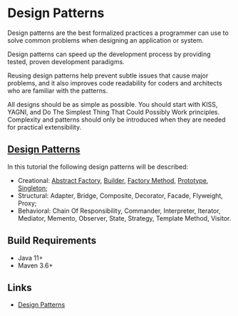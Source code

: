 # Design Patterns

Design patterns are the best formalized practices a programmer can use to solve common problems when designing 
an application or system.

Design patterns can speed up the development process by providing tested, proven development paradigms.

Reusing design patterns help prevent subtle issues that cause major problems, and it also improves code readability for 
coders and architects who are familiar with the patterns.

All designs should be as simple as possible. You should start with KISS, YAGNI, and Do The Simplest Thing That 
Could Possibly Work principles. Complexity and patterns should only be introduced when they are needed for 
practical extensibility.

## [Design Patterns](design-patterns/README.md "The design patterns chapter")

In this tutorial the following design patterns will be described:

* Creational: [Abstract Factory](./doc/abstract-factory.md "The abstract factory chapter"), 
[Builder](./doc/builder.md "The builder chapter"), [Factory Method](./doc/factory-method.md "The factory method chapter"), 
[Prototype](./doc/prototype.md "The prototype chapter"), [Singleton](./doc/singleton.md "The singleton chapter");
* Structural: Adapter, Bridge, Composite, Decorator, Facade, Flyweight, Proxy; 
* Behavioral: Chain Of Responsibility, Commander, Interpreter, Iterator, Mediator, Memento, Observer, State, Strategy, 
Template Method, Visitor.

## Build Requirements

* Java 11+
* Maven 3.6+

## Links

* [Design Patterns](https://en.wikipedia.org/wiki/Design_Patterns "Design patterns in Wikipedia")